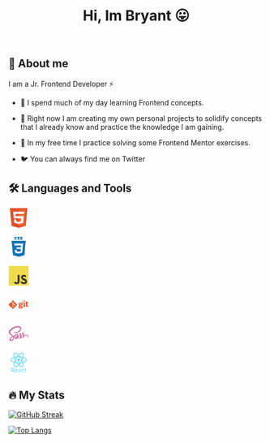 <h1 align="center">Hi, Im Bryant 😛</h1>

<img src="https://komarev.com/ghpvc/?username=veD-tnayrB&style=flat-square&color=blue" alt=""/>

<h2>🧐 About me</h2>
<p>I am a Jr. Frontend Developer ⚡</p>

- <p>🎈 I spend much of my day learning Frontend concepts.</p>
- <p>🤠 Right now I am creating my own personal projects to solidify concepts that I already know and practice the knowledge I am gaining.</p>
- <p>💜 In my free time I practice solving some Frontend Mentor exercises.</p>
- <p>🐦 You can always find me on Twitter</p>

<h2>🛠 Languages and Tools</h2>

<div>
    <img 
      src="https://github.com/devicons/devicon/blob/master/icons/html5/html5-original.svg" 
      title="HTML5" 
      alt="HTML"
      width="40" 
      height="40" 
      margin="0 2px" 
    />&nbsp;
    
  <img 
    src="https://github.com/devicons/devicon/blob/master/icons/css3/css3-plain-wordmark.svg" 
    title="CSS3" 
    alt="CSS" 
    width="40" 
    height="40" 
    margin="0 2px" 
  />&nbsp;
    
  <img 
    src="https://github.com/devicons/devicon/blob/master/icons/javascript/javascript-original.svg" 
    title="JavaScript" 
    alt="JavaScript" 
    width="40" 
    height="40"
    margin="0 2px" 
  />&nbsp;
    
  <img 
    src="https://github.com/devicons/devicon/blob/master/icons/git/git-plain-wordmark.svg" 
    title="Git" 
    alt="Git" 
    width="40" 
    height="40" 
    margin="0 2px" 
  />
    
  <img 
    src="https://github.com/devicons/devicon/blob/master/icons/sass/sass-original.svg" 
    title="SASS" 
    alt="SASS" 
    width="40" 
    height="40" 
    margin="0 2px" 
  />&nbsp;
    
  <img 
    src="https://github.com/devicons/devicon/blob/master/icons/react/react-original-wordmark.svg" 
    title="React" 
    alt="React" 
    width="40" 
    height="40" 
    margin="0 2px" 
  />&nbsp;
</div>

<h2>🔥 My Stats</h2>

[![GitHub Streak](http://github-readme-streak-stats.herokuapp.com?user=veD-tnayrB&theme=dark&background=000000)](https://git.io/streak-stats)

[![Top Langs](https://github-readme-stats.vercel.app/api/top-langs/?username=veD-tnayrB&layout=compact&theme=vision-friendly-dark)](https://github.com/anuraghazra/github-readme-stats)

